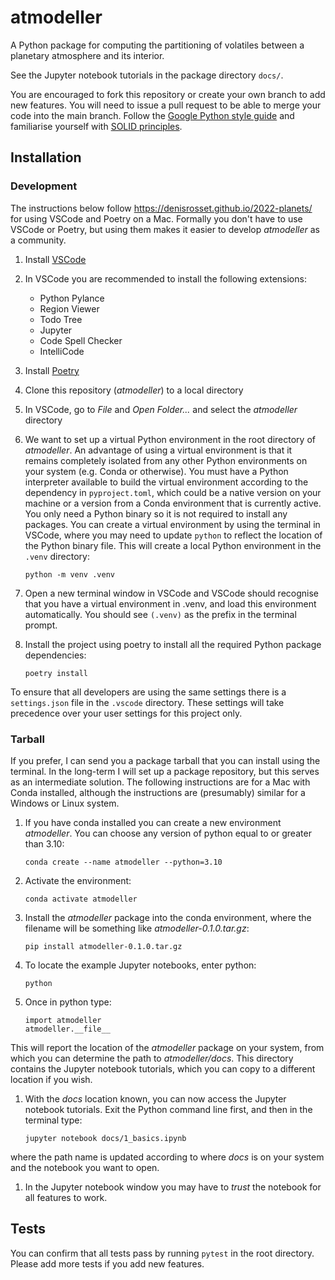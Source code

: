 # atmodeller
A Python package for computing the partitioning of volatiles between a planetary atmosphere and its interior.

See the Jupyter notebook tutorials in the package directory `docs/`.

You are encouraged to fork this repository or create your own branch to add new features. You will need to issue a pull request to be able to merge your code into the main branch. Follow the [Google Python style guide](https://google.github.io/styleguide/pyguide.html) and familiarise yourself with [SOLID principles](https://realpython.com/solid-principles-python/).

## Installation

### Development

The instructions below follow <https://denisrosset.github.io/2022-planets/> for using VSCode and Poetry on a Mac. Formally you don't have to use VSCode or Poetry, but using them makes it easier to develop *atmodeller* as a community.

1. Install [VSCode](https://code.visualstudio.com)
1. In VSCode you are recommended to install the following extensions:
	- Python Pylance
	- Region Viewer
	- Todo Tree
	- Jupyter
	- Code Spell Checker
	- IntelliCode
1. Install [Poetry](https://python-poetry.org)
1. Clone this repository (*atmodeller*) to a local directory
1. In VSCode, go to *File* and *Open Folder...* and select the *atmodeller* directory
1. We want to set up a virtual Python environment in the root directory of *atmodeller*. An advantage of using a virtual environment is that it remains completely isolated from any other Python environments on your system (e.g. Conda or otherwise). You must have a Python interpreter available to build the virtual environment according to the dependency in `pyproject.toml`, which could be a native version on your machine or a version from a Conda environment that is currently active. You only need a Python binary so it is not required to install any packages. You can create a virtual environment by using the terminal in VSCode, where you may need to update `python` to reflect the location of the Python binary file. This will create a local Python environment in the `.venv` directory:
	
    ```
    python -m venv .venv
    ```
1. Open a new terminal window in VSCode and VSCode should recognise that you have a virtual environment in .venv, and load this environment automatically. You should see `(.venv)` as the prefix in the terminal prompt.
1. Install the project using poetry to install all the required Python package dependencies:

    ```
    poetry install
    ```

To ensure that all developers are using the same settings there is a `settings.json` file in the `.vscode` directory. These settings will take precedence over your user settings for this project only.


### Tarball

If you prefer, I can send you a package tarball that you can install using the terminal. In the long-term I will set up a package repository, but this serves as an intermediate solution. The following instructions are for a Mac with Conda installed, although the instructions are (presumably) similar for a Windows or Linux system.

1. If you have conda installed you can create a new environment *atmodeller*. You can choose any version of python equal to or greater than 3.10:
	
    ```
    conda create --name atmodeller --python=3.10
    ```
1. Activate the environment:

    ```
    conda activate atmodeller
    ```
1. Install the *atmodeller* package into the conda environment, where the filename will be something like *atmodeller-0.1.0.tar.gz*:

    ```
    pip install atmodeller-0.1.0.tar.gz
    ````
1. To locate the example Jupyter notebooks, enter python:

    ```
    python
    ````
1. Once in python type: 

    ```
    import atmodeller
    atmodeller.__file__
    ```
This will report the location of the *atmodeller* package on your system, from which you can determine the path to *atmodeller/docs*. This directory contains the Jupyter notebook tutorials, which you can copy to a different location if you wish.

1. With the *docs* location known, you can now access the Jupyter notebook tutorials. Exit the Python command line first, and then in the terminal type:

    ```
    jupyter notebook docs/1_basics.ipynb
    ```
where the path name is updated according to where *docs* is on your system and the notebook you want to open.

1. In the Jupyter notebook window you may have to *trust* the notebook for all features to work.

## Tests

You can confirm that all tests pass by running `pytest` in the root directory. Please add more tests if you add new features.
